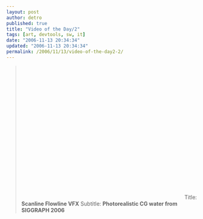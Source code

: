 ```yaml
---
layout: post
author: detro
published: true
title: "Video of the Day/2"
tags: [art, devtools, sw, it]
date: "2006-11-13 20:34:34"
updated: "2006-11-13 20:34:34"
permalink: /2006/11/13/video-of-the-day2-2/
---
```


<blockquote><object width="425" height="350"><param name="movie" value="http://www.youtube.com/v/8Pmm9UKqc5I"></param><param name="wmode" value="transparent"></param><embed src="http://www.youtube.com/v/8Pmm9UKqc5I" type="application/x-shockwave-flash" wmode="transparent" width="425" height="350"></embed></object>
Title: <strong>Scanline Flowline VFX</strong>
Subtitle: <strong>Photorealistic CG water from SIGGRAPH 2006</strong>
</blockquote>
